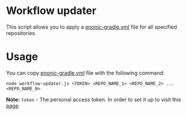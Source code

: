 # Workflow updater

This script allows you to apply a [enonic-gradle.yml](https://github.com/enonic/.github/blob/master/workflow-templates/enonic-gradle.yml) file for all specified repositories.


# Usage

You can copy [enonic-gradle.yml](https://github.com/enonic/.github/blob/master/workflow-templates/enonic-gradle.yml) file with the following command:

```
node workflow-updater.js <TOKEN> <REPO_NAME_1> <REPO_NAME_2> ... <REPO_NAME_N> 
```


**Note:** `token` - The personal access token. In order to set it up to visit this [page](https://github.com/settings/tokens).
